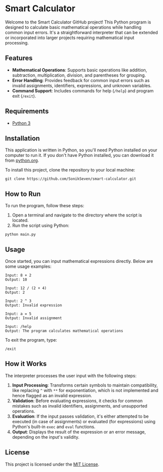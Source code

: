 # Smart Calculator

Welcome to the Smart Calculator GitHub project! This Python program is designed to calculate basic mathematical operations while handling common input errors. It's a straightforward interpreter that can be extended or incorporated into larger projects requiring mathematical input processing.

## Features

- **Mathematical Operations**: Supports basic operations like addition, subtraction, multiplication, division, and parentheses for grouping.
- **Error Handling**: Provides feedback for common input errors such as invalid assignments, identifiers, expressions, and unknown variables.
- **Command Support**: Includes commands for help (`/help`) and program exit (`/exit`).

## Requirements

- [Python 3](https://www.python.org/downloads/)

## Installation

This application is written in Python, so you'll need Python installed on your computer to run it. If you don't have Python installed, you can download it from [python.org](https://www.python.org/downloads/).

To install this project, clone the repository to your local machine:

```
git clone https://github.com/SonikSeven/smart-calculator.git
```

## How to Run

To run the program, follow these steps:

1. Open a terminal and navigate to the directory where the script is located.
2. Run the script using Python:

```
python main.py
```

## Usage

Once started, you can input mathematical expressions directly. Below are some usage examples:

```
Input: 8 + 2
Output: 10

Input: 12 / (2 + 4)
Output: 2

Input: 2 ^ 3
Output: Invalid expression

Input: a = 5
Output: Invalid assignment

Input: /help
Output: The program calculates mathematical operations
```

To exit the program, type:

```
/exit
```

## How it Works

The interpreter processes the user input with the following steps:

1. **Input Processing**: Transforms certain symbols to maintain compatibility, like replacing `^` with `**` for exponentiation, which is not implemented and hence flagged as an invalid expression.
2. **Validation**: Before evaluating expressions, it checks for common mistakes such as invalid identifiers, assignments, and unsupported operations.
3. **Evaluation**: If the input passes validation, it's either attempted to be executed (in case of assignments) or evaluated (for expressions) using Python's built-in `exec` and `eval` functions.
4. **Output**: Displays the result of the expression or an error message, depending on the input's validity.

## License

This project is licensed under the [MIT License](LICENSE.txt).
